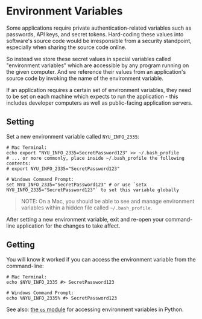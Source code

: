 # Environment Variables

Some applications require private authentication-related variables such as passwords, API keys, and secret tokens. Hard-coding these values into software's source code would be irresponsible from a security standpoint, especially when sharing the source code online.

So instead we store these secret values in special variables called "environment variables" which are accessible by any program running on the given computer. And we reference their values from an application's source code by invoking the name of the environment variable.

If an application requires a certain set of environment variables, they need to be set on each machine which expects to run the application - this includes developer computers as well as public-facing application servers.

## Setting

Set a new environment variable called `NYU_INFO_2335`:

```shell
# Mac Terminal:
echo export "NYU_INFO_2335=SecretPassword123" >> ~/.bash_profile
# ... or more commonly, place inside ~/.bash_profile the following contents:
# export NYU_INFO_2335="SecretPassword123"

# Windows Command Prompt:
set NYU_INFO_2335="SecretPassword123" # or use `setx NYU_INFO_2335="SecretPassword123"` to set this variable globally
```

>NOTE: On a Mac, you should be able to see and manage environment variables within a hidden file called
`~/.bash_profile`.

After setting a new environment variable, exit and re-open your command-line application for the changes to take affect.

## Getting

You will know it worked if you can access the environment variable from the command-line:

```shell
# Mac Terminal:
echo $NYU_INFO_2335 #> SecretPassword123

# Windows Command Prompt:
echo %NYU_INFO_2335% #> SecretPassword123
```

See also: [the `os` module](/notes/programming-languages/python/modules/os.md#accessing-environment-variables) for accessing environment variables in Python.

